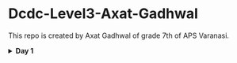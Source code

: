 # Dcdc-Level3-Axat-Gadhwal
This repo is created by Axat Gadhwal of grade 7th of APS Varanasi. 
<details>
  <summary style="font-size: 24 px; font-weight: bold;">Day 1</summary>
 <details>
   <summary> Section 1 - How to talk to computers </summary>
  <details>
    <summary>Lecture 1 - Introduction to Microprocesser Chips</summary>
  
   #### Understanding the microchip from an Arduino board..


<img src="http://cdn-reichelt.de/bilder/web/xxl_ws/A300/ARDUINO_LEONARDO_02.png" alt="Arduino Leonardo" width="800" height="500">
<br>This is an arduino board and the square shaped thing in the right-downwards is called a chip.
<BR> We will be going to understand that square thing[chip].

#### Understanding the operating structure of The microprocesser chip through a diagram

<img src="https://raw.githubusercontent.com/Axat-Gadhwal/Dcdc-Level3-Axat-Gadhwal/refs/heads/main/Axat.png">

#### Structure of the microprocessor 

<img src="https://raw.githubusercontent.com/Axat-Gadhwal/Dcdc-Level3-Axat-Gadhwal/refs/heads/main/Microchip.png">

<img src="http://www10.edacafe.com/book/ASIC/Book/CH16/CH16-12.gif">
 
 ### As seen, a chip is actually inside a package, and is connected to various "PINS" or inputs/outputs. The locations of the pins and what they are are usually driven by the design of the PCB. A chip is also a very complex system, and has various components such as -:

<br> 1. Pads = Pads in microprocessor chips are small conductive areas on the chip's surface that serve as connection points for electrical signals, power, and ground. They facilitate communication between the microprocessor and external components, such as circuit boards and peripherals. Pads can be categorized as input, output, power, or ground pads, and their design is crucial for ensuring proper functionality and signal integrity.

<br> 2. Core = A core in a microprocessor is an individual processing unit that can execute instructions. Modern CPUs often have multiple cores (e.g., dual-core, quad-core) to enable parallel processing, improving multitasking and overall performance. Each core can handle its own tasks, allowing for more efficient computing.

<br> 3. Die = A die is a small block of semiconducting material, typically silicon, that contains the integrated circuits (ICs) of a microprocessor or other electronic components. It is the physical piece of silicon that is cut from a larger wafer during the manufacturing process.

### Macros and Foundry Ip's

<img src ="https://www.vlsisystemdesign.com/wp-content/uploads/2020/11/2.jpg">

<br>Macros and Foundry IPs are essential components in microprocessor design. Macros refer to fixed, reusable design elements, such as standard cells or functional blocks, that simplify the design process. Foundry IPs, on the other hand, are specialized intellectual property provided by semiconductor foundries, tailored for specific manufacturing processes, ensuring compatibility and performance in chip production.
</details>
<details>
  <summary>Lecture 2 - Introduction to Risc-V Architecture</summary>
 
  ### Risc-V Instruction Set Architecture(ISA)

  <img src="https://github.com/Axat-Gadhwal/images/blob/main/Risc-V%20Architecture.png?raw=true">

  <br> The meaning/explanation of the different things in this diagram are=-
  <br>1.Risc-V Architecture = It is basically a Clanguage program that consists all the codes. It is like the base[also called"neev" in Hindi] of risc-V.
  <br>2.Layout = It is the interior of the chip. Like codes but not in written forms!

  ##### Both of these processes give us the desired output...

  <br>But in-between this process, one thing is required as a medium. The medium for getting output is picorv 32a.
  ###### We can understand this by the following line "The Risc-V Architecture is a specification which gets implemented by the medium{picorv 32a} and gives us the output..
  
  #### RISC-V is an open standard instruction set architecture (ISA) based on reduced instruction set computing (RISC) principles. Key features include:

<br>Open Standard: Free to use and modify, promoting innovation.
<br>Simplicity: A small set of simple instructions for efficient execution.
<br>Modular Design: Base instruction set with optional extensions for customization.
<br>Scalability: Suitable for applications ranging from low-power embedded systems to high-performance computing.

 




</details>

<details>
  <summary>Lecture 3 - From software applications to Hardware</summary>

  #### In this document, We will learn about how software applications convert into Hardware...

  <br> When we click on the Software applications it gets converted into Binary digits because the computer only recognises two operations{0&1}.
  <br> Understanding this line through a diagram...

  <img src="https://private-user-images.githubusercontent.com/163879237/315209287-5e3fb422-7ca4-4657-b805-0d314d0deec7.png?jwt=eyJhbGciOiJIUzI1NiIsInR5cCI6IkpXVCJ9.eyJpc3MiOiJnaXRodWIuY29tIiwiYXVkIjoicmF3LmdpdGh1YnVzZXJjb250ZW50LmNvbSIsImtleSI6ImtleTUiLCJleHAiOjE3MzgyNTA2NjgsIm5iZiI6MTczODI1MDM2OCwicGF0aCI6Ii8xNjM4NzkyMzcvMzE1MjA5Mjg3LTVlM2ZiNDIyLTdjYTQtNDY1Ny1iODA1LTBkMzE0ZDBkZWVjNy5wbmc_WC1BbXotQWxnb3JpdGhtPUFXUzQtSE1BQy1TSEEyNTYmWC1BbXotQ3JlZGVudGlhbD1BS0lBVkNPRFlMU0E1M1BRSzRaQSUyRjIwMjUwMTMwJTJGdXMtZWFzdC0xJTJGczMlMkZhd3M0X3JlcXVlc3QmWC1BbXotRGF0ZT0yMDI1MDEzMFQxNTE5MjhaJlgtQW16LUV4cGlyZXM9MzAwJlgtQW16LVNpZ25hdHVyZT0zNzY2YmQxMzI4ZDEyMzQwNDVkYzUzZmJmYzM3MmU0NTYzYzJlOGNiZWJmZjgzOGRmMmRiOTZmNjAxMmZmODU2JlgtQW16LVNpZ25lZEhlYWRlcnM9aG9zdCJ9.MeGIVFFEr8aYzAmoOmrJ--o1pS-QRpU4kJuHj5vkozU">

##### Understanding components of this process
<br> 1. OPERATING SYSTEM => It is the main part of this process because all the things like compilers, assemblers, etc. are present in this. An operating system (OS) is system software that manages computer hardware and software resources, providing a stable environment for applications to run. It acts as an intermediary between users and the hardware, handling tasks like memory management, process scheduling, and device control. Examples include Windows, macOS, Linux, and Android.

<br> 2. COMPILERS => A compiler is a software tool that translates high-level programming languages into machine code or intermediate code that a computer can execute. It processes the code through stages like analysis and optimization, enabling developers to write complex applications while abstracting hardware details.

<br> 3. ASSEMBLER => An assembler is a software tool that converts assembly language into machine code, enabling a computer's processor to execute instructions. It translates human-readable mnemonics into binary instructions specific to a hardware architecture.
</details>


 </details>
 <details>
  <summary>Section 2 - Soc design and Openlane </summary>

   <details>
  <summary>Lecture 1 - Introduction to Components of Opensource Digital ASIC Design </summary>

### Digital ASIC Design

 Digital ASIC Design refers to the process of creating application-specific integrated circuits (ASICs) that perform digital functions. This design process involves several stages, from initial concept to final implementation, and is characterized by a focus on optimizing performance, power consumption, and area for specific applications.

 ASIC requires mainly three components for design. The three components are :-

 #### 1. RTL IPs (Register Transfer Level Intellectual Property)
<br>Description: Pre-designed and verified blocks of code that represent specific functionalities at the RTL level.
<br>Purpose: Accelerate the design process by providing reusable components, such as arithmetic units, memory controllers, and communication interfaces

#### 2. EDA Tools (Electronic Design Automation Tools)
<br>Description: Software tools used for various stages of the ASIC design process, including simulation, synthesis, place and route, and verification.

#### 3. PDKs (Process Design Kits)

<br>PDKs (Process Design Kits) are essential resources in the ASIC design process, providing the necessary information and tools for designing integrated circuits using a specific semiconductor manufacturing process.


### Inventors

Lynn Conway and Carver Mead are renowned for their groundbreaking work in very-large-scale integration (VLSI) chip design, which revolutionized the field starting in 1978. Their collaboration led to the development of simplified design methodologies that significantly advanced digital integrated circuit design and education. Their seminal textbook, Introduction to VLSI Systems, published in 1979, became a cornerstone in VLSI education, widely adopted by universities and instrumental in shaping the curriculum for electrical engineering and computer science students.

Conway and Mead's approach emphasized the separation of design from manufacturing, introducing simplified design rules and a timing model suitable for digital design, which allowed for more efficient and cost-effective chip production. Their innovations spurred the establishment of silicon foundries, enabling independent designers to fabricate custom chips, thus democratizing access to chip design and fostering a new wave of innovation in the semiconductor industry.

The impact of their work was profound, leading to the rapid growth of VLSI technology and the emergence of numerous startups in Silicon Valley during the 1980s, which contributed to the ongoing evolution of the microelectronics landscape.

#### Open Source Digital ASIC Design

<img src ="https://github.com/Axat-Gadhwal/images/blob/main/ASIC%20design.png?raw=true" width ="500" height ="500">

### What are PDKs?

<br> A Process Design Kit (PDK) is a comprehensive set of files and documentation that provides essential resources for designing integrated circuits tailored to a specific semiconductor manufacturing process. It includes design rules, device models, layout templates, and simulation tools, enabling ASIC designers to create manufacturable layouts while ensuring compliance with fabrication standards. PDKs serve as critical toolkits that bridge the gap between design and manufacturing, facilitating accurate predictions of circuit behavior and optimizing the overall design process for reliable and efficient production.

#### Open PDKs

<br> We will now continue about How to open PDks files. 

<img src="https://github.com/Axat-Gadhwal/images/blob/main/Screenshot%20(177).png?raw=true" width="500" height="500">

### Is 130nm old or not in use?

<br>The 130nm technology is considered old and is largely not in use for modern microprocessors. It was developed in the early 2000s, and while some niche applications may still utilize it, most current microprocessors are manufactured using much smaller process nodes, such as 7nm or 5nm. However, the 130nm process technology is still relevant in certain contexts:

<br>Educational Use: The SKY130 open-source Process Design Kit (PDK) utilizes the 130nm node, making it accessible for educational purposes and for new designers to learn chip design without the high costs associated with more advanced nodes.

<br>Mixed-Signal Applications: The 130nm CMOS technology is recognized as a reliable option for mixed-signal applications, which require both analog and digital components. Its maturity and existing intellectual property (IP) make it a practical choice for specific designs.

<br>Cost-Effectiveness: For low-volume production or specific applications where cutting-edge performance is not critical, the 130nm process can be more cost-effective compared to newer technologies.

<br>Legacy Systems: Some existing systems and devices still rely on 130nm technology, and manufacturers may continue to support these products to ensure compatibility and maintenance.

<br>In summary, while 130nm is considered an older technology in the context of cutting-edge microprocessors, it still finds utility in education, specific applications, and legacy systems.

### Is 130nm fast?

<br>130 nm chips are also not slow, as verified by intel and OSU-:

<img src="https://github.com/Axat-Gadhwal/images/blob/main/Screenshot%20(178).png?raw=true" height ="600" width = 700>


</details>

<details>
  <summary>Lecture 2 - Simplified RTL to GDSII Flow </summary>

  ### Simplified RTL to GDSII Flow

  ###### Things we are going to learn

  <img src="https://github.com/Axat-Gadhwal/images/blob/main/Screenshot%20(179).png?raw=true">

  <br> So lets begin...
  
##### The RTL to GDSII ( Register Transfer Level to Graphic Design System II) design process takes many steps, that are -:
<br> Synthesis = Synthesis is the process of converting high-level RTL (Register Transfer Level) code written in VHDL or Verilog into a gate-level netlist using EDA tools like Synopsys Design Compiler. It involves optimizing the design for area, speed, and power while mapping it to specific technology libraries. The output is a gate-level netlist that serves as the foundation for physical design and further verification steps.

<img src="https://github.com/Axat-Gadhwal/images/blob/main/Screenshot%20(180).png?raw=true">

<br>An RTL model, which stands for "Register Transfer Level" model, is a design abstraction used in digital circuit design to describe the behavior of a circuit by focusing on the flow of data between registers and the logical operations performed on that data
</details>


</details>


  
 </details>  
